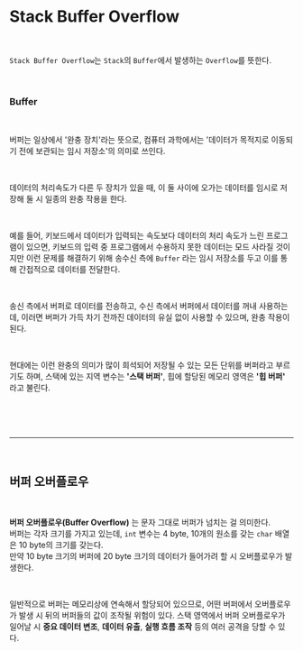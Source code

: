 # **Stack Buffer Overflow**

<br>

`Stack Buffer Overflow`는 `Stack`의 `Buffer`에서 발생하는 `Overflow`를 뜻한다.

<br>

### **Buffer**
<br>

버퍼는 일상에서 '완충 장치'라는 뜻으로, 컴퓨터 과학에서는 '데이터가 목적지로 이동되기 전에 보관되는 임시 저장소'의 의미로 쓰인다.

<br>

데이터의 처리속도가 다른 두 장치가 있을 때, 이 둘 사이에 오가는 데이터를 임시로 저장해 둘 시 일종의 완충 작용을 한다.  

<br>

예를 들어, 키보드에서 데이터가 입력되는 속도보다 데이터의 처리 속도가 느린 프로그램이 있으면, 키보드의 입력 중 프로그램에서 수용하지 못한 데이터는 모드 사라질 것이지만 이런 문제를 해결하기 위해 송수신 측에 `Buffer` 라는 임시 저장소를 두고 이를 통해 간접적으로 데이터를 전달한다.

<br>

송신 측에서 버퍼로 데이터를 전송하고, 수신 측에서 버퍼에서 데이터를 꺼내 사용하는데, 이러면 버퍼가 가득 차기 전까진 데이터의 유실 없이 사용할 수 있으며, 완충 작용이 된다.  

<br>

현대에는 이런 완충의 의미가 많이 희석되어 저장될 수 있는 모든 단위를 버퍼라고 부르기도 하며, 스택에 있는 지역 변수는 **'스택 버퍼'**, 힙에 할당된 메모리 영역은 **'힙 버퍼'** 라고 불린다.

<br><br><br>

---
<br>

## **버퍼 오버플로우**

<br>

**버퍼 오버플로우(Buffer Overflow)** 는 문자 그대로 버퍼가 넘치는 걸 의미한다.  
버퍼는 각자 크기를 가지고 있는데, `int` 변수는 4 byte, 10개의 원소를 갖는 `char` 배열은 10 byte의 크기를 갖는다.  
만약 10 byte 크기의 버퍼에 20 byte 크기의 데이터가 들어가려 할 시 오버플로우가 발생한다.   

<br>

일반적으로 버퍼는 메모리상에 연속해서 할당되어 있으므로, 어떤 버퍼에서 오버플로우가 발생 시 뒤의 버퍼들의 값이 조작될 위험이 있다. 스택 영역에서 버퍼 오버플로우가 일어날 시 **중요 데이터 변조**, **데이터 유출**, **실행 흐름 조작** 등의 여러 공격을 당할 수 있다.

<br><br>

